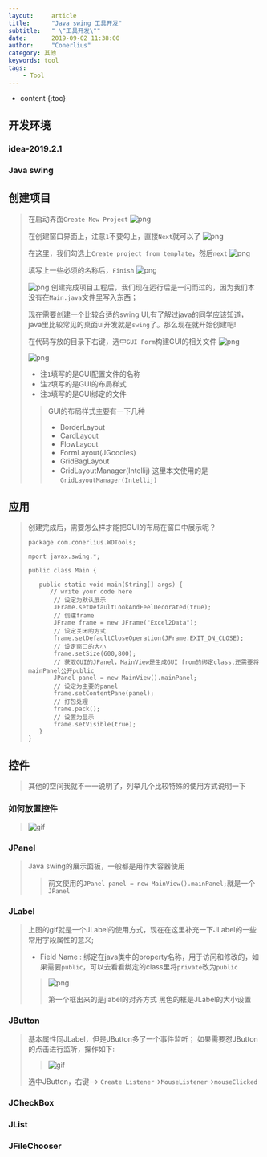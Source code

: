 ```yaml
---
layout:     article
title:      "Java swing 工具开发"
subtitle:   " \"工具开发\""
date:       2019-09-02 11:38:00
author:     "Conerlius"
category: 其他
keywords: tool
tags:
    - Tool
---
```


* content
{:toc}

## 开发环境
### idea-2019.2.1
### Java swing

## 创建项目
> 在启动界面`Create New Project`
> ![png](/images/java_swing/java_swing_create_window1.jpg)
> 
> 在创建窗口界面上，注意``1``不要勾上，直接`Next`就可以了
> ![png](/images/java_swing/java_swing_create_window2.jpg)
> 
> 在这里，我们勾选上`Create project from template`，然后`next`
> ![png](/images/java_swing/java_swing_create_window3.jpg)
> 
> 填写上一些必须的名称后，`Finish`
> ![png](/images/java_swing/java_swing_create_window4.jpg)
> 
> ![png](/images/java_swing/java_swing_create_swing1.jpg)
> 创建完成项目工程后，我们现在运行后是一闪而过的，因为我们本没有在`Main.java`文件里写入东西；
> 
> 现在需要创建一个比较合适的swing UI,有了解过java的同学应该知道，java里比较常见的桌面ui开发就是`swing`了。那么现在就开始创建吧!
> 
> 在代码存放的目录下右键，选中`GUI Form`构建GUI的相关文件
> ![png](/images/java_swing/java_swing_create_swing2.jpg)
> 
> ![png](/images/java_swing/java_swing_create_swing3.jpg)
> * 注`1`填写的是GUI配置文件的名称
> * 注`2`填写的是GUI的布局样式
> * 注`3`填写的是GUI绑定的文件
>> GUI的布局样式主要有一下几种
>> * BorderLayout
>> * CardLayout
>> * FlowLayout
>> * FormLayout(JGoodies)
>> * GridBagLayout
>> * GridLayoutManager(Intellij)
> 这里本文使用的是`GridLayoutManager(Intellij)`

## 应用
> 创建完成后，需要怎么样才能把GUI的布局在窗口中展示呢？
> ```
> package com.conerlius.WDTools;
> 
> mport javax.swing.*;
> 
> public class Main {
>
>    public static void main(String[] args) {
>	    // write your code here
>        // 设定为默认展示
>        JFrame.setDefaultLookAndFeelDecorated(true);
>        // 创建frame
>        JFrame frame = new JFrame("Excel2Data");
>        // 设定关闭的方式
>        frame.setDefaultCloseOperation(JFrame.EXIT_ON_CLOSE);
>        // 设定窗口的大小
>        frame.setSize(600,800);
>        // 获取GUI的JPanel，MainView是生成GUI from的绑定class,还需要将mainPanel公开public
>        JPanel panel = new MainView().mainPanel;
>        // 设定为主要的panel
>        frame.setContentPane(panel);
>        // 打包处理
>        frame.pack();
>        // 设置为显示
>        frame.setVisible(true);
>    }
>}
> ```

## 控件
> 其他的空间我就不一一说明了，列举几个比较特殊的使用方式说明一下
### 如何放置控件
> ![gif](/images/java_swing/java_swing_label.gif)
### JPanel
> Java swing的展示面板，一般都是用作大容器使用
>> 前文使用的`JPanel panel = new MainView().mainPanel;`就是一个`JPanel`
### JLabel
> 上图的gif就是一个JLabel的使用方式，现在在这里补充一下JLabel的一些常用字段属性的意义;
> * Field Name : 绑定在java类中的property名称，用于访问和修改的，如果需要`public`，可以去看看绑定的class里将`private`改为`public`
>> ![png](/images/java_swing/java_swing_label2.png)
>> 
>> 第一个框出来的是jlabel的对齐方式
>> 黑色的框是JLabel的大小设置 
### JButton
> 基本属性同JLabel，但是JButton多了一个事件监听；
> 如果需要怼JButton的点击进行监听，操作如下:
>> ![gif](/images/java_swing/java_swing_button.gif)
>
> 选中JButton，右键--> `Create Listener`->`MouseListener`->`mouseClicked`
> 
### JCheckBox
### JList
### JFileChooser